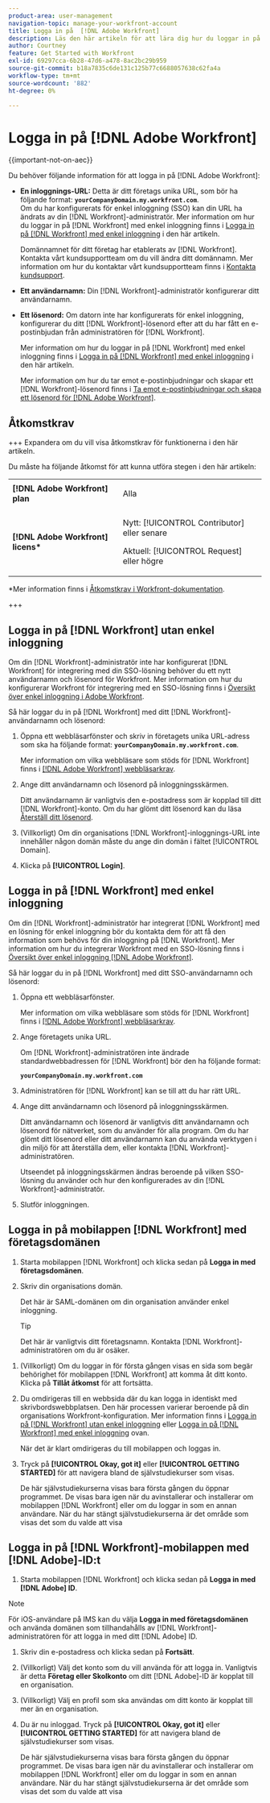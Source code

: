 ```yaml
---
product-area: user-management
navigation-topic: manage-your-workfront-account
title: Logga in på  [!DNL Adobe Workfront]
description: Läs den här artikeln för att lära dig hur du loggar in på Workfront.
author: Courtney
feature: Get Started with Workfront
exl-id: 69297cca-6b28-47d6-a478-8ac2bc29b959
source-git-commit: b18a7835c6de131c125b77c6688057638c62fa4a
workflow-type: tm+mt
source-wordcount: '882'
ht-degree: 0%

---
```


# Logga in på [!DNL Adobe Workfront]

<!--Audited: 2024-->

{{important-not-on-aec}}

Du behöver följande information för att logga in på [!DNL Adobe Workfront]:

* **En inloggnings-URL:** Detta är ditt företags unika URL, som bör ha följande format: **`yourCompanyDomain.my.workfront.com`**.\
   Om du har konfigurerats för enkel inloggning (SSO) kan din URL ha ändrats av din [!DNL Workfront]-administratör. Mer information om hur du loggar in på [!DNL Workfront] med enkel inloggning finns i [Logga in på [!DNL Workfront] med enkel inloggning](#log-in-to-workfront-with-sso) i den här artikeln.

  Domännamnet för ditt företag har etablerats av [!DNL Workfront]. Kontakta vårt kundsupportteam om du vill ändra ditt domännamn. Mer information om hur du kontaktar vårt kundsupportteam finns i [Kontakta kundsupport](../../../workfront-basics/tips-tricks-and-troubleshooting/contact-customer-support.md).

* **Ett användarnamn:** Din [!DNL Workfront]-administratör konfigurerar ditt användarnamn.
* **Ett lösenord:** Om datorn inte har konfigurerats för enkel inloggning, konfigurerar du ditt [!DNL Workfront]-lösenord efter att du har fått en e-postinbjudan från administratören för [!DNL Workfront].

  Mer information om hur du loggar in på [!DNL Workfront] med enkel inloggning finns i [Logga in på [!DNL Workfront] med enkel inloggning](#log-in-to-workfront-with-sso) i den här artikeln.

  Mer information om hur du tar emot e-postinbjudningar och skapar ett [!DNL Workfront]-lösenord finns i [Ta emot e-postinbjudningar och skapa ett lösenord för [!DNL Adobe Workfront]](../../../workfront-basics/manage-your-account-and-profile/managing-your-workfront-account/receive-email-invitations.md).

## Åtkomstkrav

+++ Expandera om du vill visa åtkomstkrav för funktionerna i den här artikeln.

Du måste ha följande åtkomst för att kunna utföra stegen i den här artikeln:

<table style="table-layout:auto"> 
 <col> 
 </col> 
 <col> 
 </col> 
 <tbody> 
  <tr> 
   <td role="rowheader"><strong>[!DNL Adobe Workfront] plan</strong></td> 
   <td> <p>Alla</p> </td> 
  </tr> 
  <tr> 
   <td role="rowheader"><strong>[!DNL Adobe Workfront] licens*</strong></td> 
   <td> 
   <p>Nytt: [!UICONTROL Contributor] eller senare</p>
   <p>Aktuell: [!UICONTROL Request] eller högre</p> </td> 
  </tr> 
 </tbody> 
</table>

*Mer information finns i [Åtkomstkrav i Workfront-dokumentation](/help/quicksilver/administration-and-setup/add-users/access-levels-and-object-permissions/access-level-requirements-in-documentation.md).

+++

## Logga in på [!DNL Workfront] utan enkel inloggning

Om din [!DNL Workfront]-administratör inte har konfigurerat [!DNL Workfront] för integrering med din SSO-lösning behöver du ett nytt användarnamn och lösenord för Workfront. Mer information om hur du konfigurerar Workfront för integrering med en SSO-lösning finns i [Översikt över enkel inloggning i Adobe Workfront](../../../administration-and-setup/add-users/single-sign-on/sso-in-workfront.md).

Så här loggar du in på [!DNL Workfront] med ditt [!DNL Workfront]-användarnamn och lösenord:

1. Öppna ett webbläsarfönster och skriv in företagets unika URL-adress som ska ha följande format: **`yourCompanyDomain.my.workfront.com`**.

   Mer information om vilka webbläsare som stöds för [!DNL Workfront] finns i [[!DNL Adobe Workfront] webbläsarkrav](../../../workfront-basics/workfront-browser-requirements.md).

1. Ange ditt användarnamn och lösenord på inloggningsskärmen.

   Ditt användarnamn är vanligtvis den e-postadress som är kopplad till ditt [!DNL Workfront]-konto. Om du har glömt ditt lösenord kan du läsa [Återställ ditt lösenord](../../../workfront-basics/manage-your-account-and-profile/managing-your-workfront-account/reset-your-password.md).

1. (Villkorligt) Om din organisations [!DNL Workfront]-inloggnings-URL inte innehåller någon domän måste du ange din domän i fältet [!UICONTROL Domain].
1. Klicka på **[!UICONTROL Login]**.

## Logga in på [!DNL Workfront] med enkel inloggning

Om din [!DNL Workfront]-administratör har integrerat [!DNL Workfront] med en lösning för enkel inloggning bör du kontakta dem för att få den information som behövs för din inloggning på [!DNL Workfront]. Mer information om hur du integrerar Workfront med en SSO-lösning finns i [Översikt över enkel inloggning [!DNL Adobe Workfront]](../../../administration-and-setup/add-users/single-sign-on/sso-in-workfront.md).

Så här loggar du in på [!DNL Workfront] med ditt SSO-användarnamn och lösenord:

1. Öppna ett webbläsarfönster.

   Mer information om vilka webbläsare som stöds för [!DNL Workfront] finns i [[!DNL Adobe Workfront] webbläsarkrav](../../../workfront-basics/workfront-browser-requirements.md).

1. Ange företagets unika URL.

   Om [!DNL Workfront]-administratören inte ändrade standardwebbadressen för [!DNL Workfront] bör den ha följande format:

   **`yourCompanyDomain.my.workfront.com`**

1. Administratören för [!DNL Workfront] kan se till att du har rätt URL.
1. Ange ditt användarnamn och lösenord på inloggningsskärmen.

   Ditt användarnamn och lösenord är vanligtvis ditt användarnamn och lösenord för nätverket, som du använder för alla program. Om du har glömt ditt lösenord eller ditt användarnamn kan du använda verktygen i din miljö för att återställa dem, eller kontakta [!DNL Workfront]-administratören.

   Utseendet på inloggningsskärmen ändras beroende på vilken SSO-lösning du använder och hur den konfigurerades av din [!DNL Workfront]-administratör.

1. Slutför inloggningen.

## Logga in på mobilappen [!DNL Workfront] med företagsdomänen

1. Starta mobilappen [!DNL Workfront] och klicka sedan på **Logga in med företagsdomänen**.

1. Skriv din organisations domän.

   Det här är SAML-domänen om din organisation använder enkel inloggning.

   >[!TIP]
   >
   >Det här är vanligtvis ditt företagsnamn. Kontakta [!DNL Workfront]-administratören om du är osäker.

<!--1. Specify the [!DNL Workfront] URL for your company or the link to your SAML authentication portal.

   The [!DNL Workfront] URL should display in the following format:
   **`yourDomain.my.workfront.com`**

   For example:

   **`swains.my.workfront.com`**

1. If you are logging in with you SAML credentials, follow the login steps from your SAML authentication portal.

   Your [!DNL Workfront] administrator must enable SAML 2.0 authentication with the [!DNL Workfront] web application in order to log in with your SAML credentials. For information about how to enable SAML 2.0, see the section [Configure [!DNL Adobe Workfront] with SAML 2.0](../../../administration-and-setup/add-users/single-sign-on/configure-workfront-saml-2.md#saml-with-workfront-web-app) in the article [Configure [!DNL Adobe Workfront] with SAML 2.0](../../../administration-and-setup/add-users/single-sign-on/configure-workfront-saml-2.md). If you cannot log in as described in this section, contact your Workfront administrator.

1. Tap **[!UICONTROL Continue in browser]**.
1. Specify the **[!UICONTROL Username]** of your [!DNL Workfront] account or SAML user.
1. Specify the **[!UICONTROL Password]** for your [!DNL Workfront] account or SAML user.-->

1. (Villkorligt) Om du loggar in för första gången visas en sida som begär behörighet för mobilappen [!DNL Workfront] att komma åt ditt konto. Klicka på **Tillåt åtkomst** för att fortsätta.

1. Du omdirigeras till en webbsida där du kan logga in identiskt med skrivbordswebbplatsen. Den här processen varierar beroende på din organisations Workfront-konfiguration. Mer information finns i [Logga in på [!DNL Workfront] utan enkel inloggning](#log-in-to-workfront-without-sso) eller [Logga in på [!DNL Workfront] med enkel inloggning](#log-in-to-workfront-with-sso) ovan.

   När det är klart omdirigeras du till mobilappen och loggas in.

1. Tryck på **[!UICONTROL Okay, got it]** eller **[!UICONTROL GETTING STARTED]** för att navigera bland de självstudiekurser som visas.

   De här självstudiekurserna visas bara första gången du öppnar programmet. De visas bara igen när du avinstallerar och installerar om mobilappen [!DNL Workfront] eller om du loggar in som en annan användare. När du har stängt självstudiekurserna är det område som visas det som du valde att visa

## Logga in på [!DNL Workfront]-mobilappen med [!DNL Adobe]-ID:t

1. Starta mobilappen [!DNL Workfront] och klicka sedan på **Logga in med [!DNL Adobe] ID**.

>[!NOTE]
>
>För iOS-användare på IMS kan du välja **Logga in med företagsdomänen** och använda domänen som tillhandahålls av [!DNL Workfront]-administratören för att logga in med ditt [!DNL Adobe] ID.

1. Skriv din e-postadress och klicka sedan på **Fortsätt**.

1. (Villkorligt) Välj det konto som du vill använda för att logga in. Vanligtvis är detta **Företag eller Skolkonto** om ditt [!DNL Adobe]-ID är kopplat till en organisation.

1. (Villkorligt) Välj en profil som ska användas om ditt konto är kopplat till mer än en organisation.

1. Du är nu inloggad. Tryck på **[!UICONTROL Okay, got it]** eller **[!UICONTROL GETTING STARTED]** för att navigera bland de självstudiekurser som visas.

   De här självstudiekurserna visas bara första gången du öppnar programmet. De visas bara igen när du avinstallerar och installerar om mobilappen [!DNL Workfront] eller om du loggar in som en annan användare. När du har stängt självstudiekurserna är det område som visas det som du valde att visa

